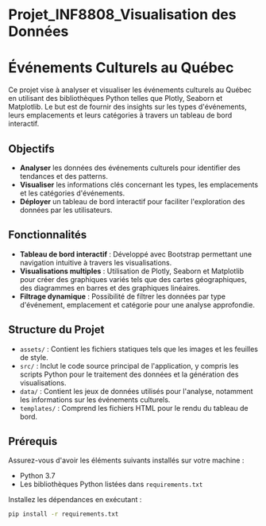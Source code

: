 # Projet_INF8808_Visualisation des Données 
# Événements Culturels au Québec

Ce projet vise à analyser et visualiser les événements culturels au Québec en utilisant des bibliothèques Python telles que Plotly, Seaborn et Matplotlib. Le but est de fournir des insights sur les types d'événements, leurs emplacements et leurs catégories à travers un tableau de bord interactif.

## Objectifs

- **Analyser** les données des événements culturels pour identifier des tendances et des patterns.
- **Visualiser** les informations clés concernant les types, les emplacements et les catégories d'événements.
- **Déployer** un tableau de bord interactif pour faciliter l'exploration des données par les utilisateurs.

## Fonctionnalités

- **Tableau de bord interactif** : Développé avec Bootstrap  permettant une navigation intuitive à travers les visualisations.
- **Visualisations multiples** : Utilisation de Plotly, Seaborn et Matplotlib pour créer des graphiques variés tels que des cartes géographiques, des diagrammes en barres et des graphiques linéaires.
- **Filtrage dynamique** : Possibilité de filtrer les données par type d'événement, emplacement et catégorie pour une analyse approfondie.

## Structure du Projet

- `assets/` : Contient les fichiers statiques tels que les images et les feuilles de style.
- `src/` : Inclut le code source principal de l'application, y compris les scripts Python pour le traitement des données et la génération des visualisations.
- `data/` : Contient les jeux de données utilisés pour l'analyse, notamment les informations sur les événements culturels.
- `templates/` : Comprend les fichiers HTML pour le rendu du tableau de bord.

## Prérequis

Assurez-vous d'avoir les éléments suivants installés sur votre machine :

- Python 3.7
- Les bibliothèques Python listées dans `requirements.txt`

Installez les dépendances en exécutant :

```bash
pip install -r requirements.txt


